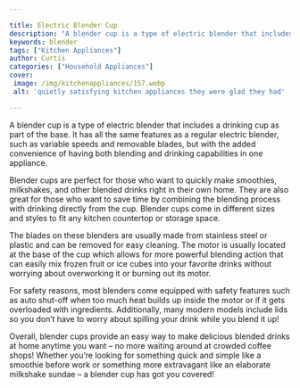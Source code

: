 ```yaml
---

title: Electric Blender Cup
description: "A blender cup is a type of electric blender that includes a drinking cup as part of the base. It has all the same features as a re...see more detail"
keywords: blender
tags: ["Kitchen Appliances"]
author: Curtis
categories: ["Household Appliances"]
cover: 
 image: /img/kitchenappliances/157.webp
 alt: 'quietly satisfying kitchen appliances they were glad they had'

---
```


A blender cup is a type of electric blender that includes a drinking cup as part of the base. It has all the same features as a regular electric blender, such as variable speeds and removable blades, but with the added convenience of having both blending and drinking capabilities in one appliance.

Blender cups are perfect for those who want to quickly make smoothies, milkshakes, and other blended drinks right in their own home. They are also great for those who want to save time by combining the blending process with drinking directly from the cup. Blender cups come in different sizes and styles to fit any kitchen countertop or storage space. 

The blades on these blenders are usually made from stainless steel or plastic and can be removed for easy cleaning. The motor is usually located at the base of the cup which allows for more powerful blending action that can easily mix frozen fruit or ice cubes into your favorite drinks without worrying about overworking it or burning out its motor. 

For safety reasons, most blenders come equipped with safety features such as auto shut-off when too much heat builds up inside the motor or if it gets overloaded with ingredients. Additionally, many modern models include lids so you don’t have to worry about spilling your drink while you blend it up! 

Overall, blender cups provide an easy way to make delicious blended drinks at home anytime you want – no more waiting around at crowded coffee shops! Whether you’re looking for something quick and simple like a smoothie before work or something more extravagant like an elaborate milkshake sundae – a blender cup has got you covered!
